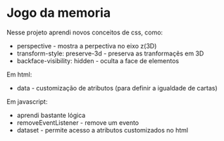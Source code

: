 # Jogo da memoria
Nesse projeto aprendi novos conceitos de css, como:
* perspective - mostra a perpectiva no eixo z(3D)
* transform-style: preserve-3d - preserva as tranformaçẽs em 3D
* backface-visibility: hidden - oculta a face de elementos

Em html:
* data - customização de atributos (para definir a igualdade de cartas)

Em javascript:
* aprendi bastante lógica
* removeEventListener - remove um evento
* dataset - permite acesso a atributos customizados no html

